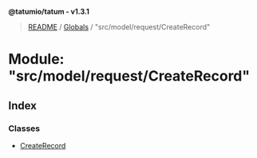 **@tatumio/tatum - v1.3.1**

> [README](../README.md) / [Globals](../globals.md) / "src/model/request/CreateRecord"

# Module: "src/model/request/CreateRecord"

## Index

### Classes

* [CreateRecord](../classes/_src_model_request_createrecord_.createrecord.md)
